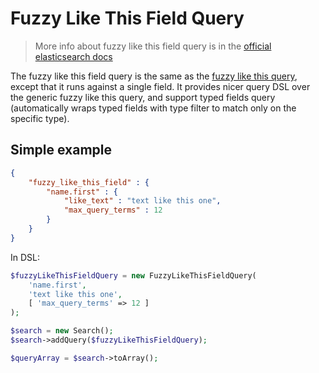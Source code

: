 # Fuzzy Like This Field Query

> More info about fuzzy like this field query is in the [official elasticsearch docs][1]

The fuzzy like this field query is the same as the [fuzzy like this query][2], except that it runs against a single
field. It provides nicer query DSL over the generic fuzzy like this query, and support typed fields query
(automatically wraps typed fields with type filter to match only on the specific type).

## Simple example

```JSON
{
    "fuzzy_like_this_field" : {
        "name.first" : {
            "like_text" : "text like this one",
            "max_query_terms" : 12
        }
    }
}
```

In DSL:

```php
$fuzzyLikeThisFieldQuery = new FuzzyLikeThisFieldQuery(
    'name.first',
    'text like this one',
    [ 'max_query_terms' => 12 ]
);

$search = new Search();
$search->addQuery($fuzzyLikeThisFieldQuery);

$queryArray = $search->toArray();
```

[1]: https://www.elastic.co/guide/en/elasticsearch/reference/current/query-dsl-flt-field-query.html
[2]: FuzzyLikeThisQuery.md
